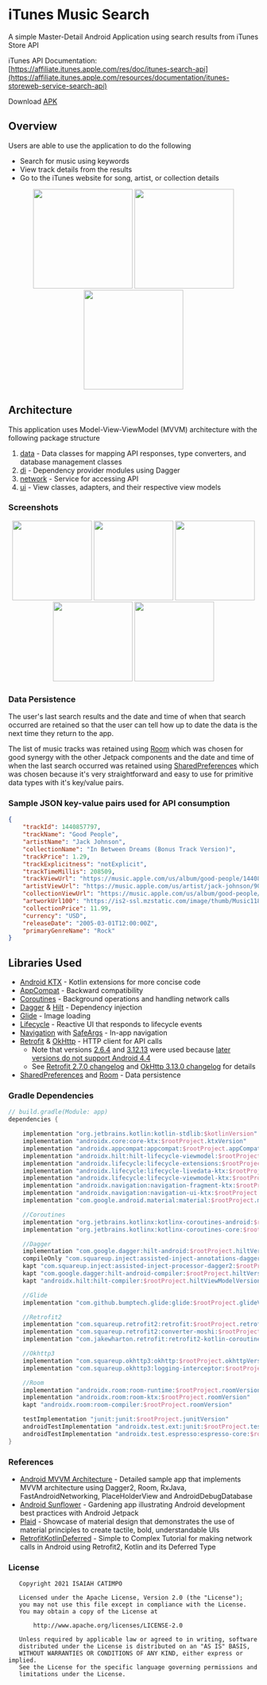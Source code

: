 # iTunes Music Search
A simple Master-Detail Android Application using search results from iTunes Store API

iTunes API Documentation: [https://affiliate.itunes.apple.com/res/doc/itunes-search-api](https://affiliate.itunes.apple.com/resources/documentation/itunes-storeweb-service-search-api)

Download [APK]()

## Overview
Users are able to use the application to do the following
* Search for music using keywords
* View track details from the results
* Go to the iTunes website for song, artist, or collection details

<p align="center">
  <img src="https://github.com/jhaiasi/iTunes-Music-Search/blob/dev/screenshots/home.gif" width="200">
  <img src="https://github.com/jhaiasi/iTunes-Music-Search/blob/dev/screenshots/details.gif" width="200">
  <img src="https://github.com/jhaiasi/iTunes-Music-Search/blob/dev/screenshots/search.gif" width="200">
</p>

## Architecture
This application uses Model-View-ViewModel (MVVM) architecture with the following package structure
1. [data](https://github.com/jhaiasi/iTunes-Music-Search/tree/dev/app/src/main/java/com/jhaiasi/itunesmusicsearch/data) - Data classes for mapping API responses, type converters, and database management classes
2. [di](https://github.com/jhaiasi/iTunes-Music-Search/tree/dev/app/src/main/java/com/jhaiasi/itunesmusicsearch/di) - Dependency provider modules using Dagger
3. [network](https://github.com/jhaiasi/iTunes-Music-Search/tree/dev/app/src/main/java/com/jhaiasi/itunesmusicsearch/network) - Service for accessing API
4. [ui](https://github.com/jhaiasi/iTunes-Music-Search/tree/dev/app/src/main/java/com/jhaiasi/itunesmusicsearch/ui) - View classes, adapters, and their respective view models

### Screenshots
<p align="center">
  <img src="https://github.com/jhaiasi/iTunes-Music-Search/blob/dev/screenshots/home.png" width="160">
  <img src="https://github.com/jhaiasi/iTunes-Music-Search/blob/dev/screenshots/search.png" width="160">
  <img src="https://github.com/jhaiasi/iTunes-Music-Search/blob/dev/screenshots/details.png" width="160">
  <img src="https://github.com/jhaiasi/iTunes-Music-Search/blob/dev/screenshots/no-results.png" width="160">
  <img src="https://github.com/jhaiasi/iTunes-Music-Search/blob/dev/screenshots/explicit.png" width="160">
</p>

### Data Persistence
The user's last search results and the date and time of when that search occurred are retained so that the user can tell how up to date the data is the next time they return to the app.

The list of music tracks was retained using [Room](https://developer.android.com/jetpack/androidx/releases/room) which was chosen for good synergy with the other Jetpack components and the date and time of when the last search occurred was retained using [SharedPreferences](https://developer.android.com/reference/android/content/SharedPreferences) which was chosen because it's very straightforward and easy to use for primitive data types with it's key/value pairs.

### Sample JSON key-value pairs used for API consumption
```json
{
    "trackId": 1440857797,
    "trackName": "Good People",
    "artistName": "Jack Johnson",
    "collectionName": "In Between Dreams (Bonus Track Version)",
    "trackPrice": 1.29,
    "trackExplicitness": "notExplicit",
    "trackTimeMillis": 208509,
    "trackViewUrl": "https://music.apple.com/us/album/good-people/1440857781?i=1440857797&uo=4",
    "artistViewUrl": "https://music.apple.com/us/artist/jack-johnson/909253?uo=4",
    "collectionViewUrl": "https://music.apple.com/us/album/good-people/1440857781?i=1440857797&uo=4",
    "artworkUrl100": "https://is2-ssl.mzstatic.com/image/thumb/Music118/v4/24/46/97/24469731-f56f-29f6-67bd-53438f59ebcb/source/100x100bb.jpg",
    "collectionPrice": 11.99,
    "currency": "USD",
    "releaseDate": "2005-03-01T12:00:00Z",
    "primaryGenreName": "Rock"
}
```

## Libraries Used
* [Android KTX](https://developer.android.com/kotlin/ktx) - Kotlin extensions for more concise code
* [AppCompat](https://developer.android.com/topic/libraries/support-library/packages#v7-appcompat) - Backward compatibility
* [Coroutines](https://kotlinlang.org/docs/coroutines-overview.html) - Background operations and handling network calls
* [Dagger](https://dagger.dev/) & [Hilt](https://developer.android.com/training/dependency-injection/hilt-android) - Dependency injection
* [Glide](https://bumptech.github.io/glide/) - Image loading
* [Lifecycle](https://developer.android.com/topic/libraries/architecture/lifecycle) - Reactive UI that responds to lifecycle events
* [Navigation](https://developer.android.com/guide/navigation) with [SafeArgs](https://developer.android.com/jetpack/androidx/releases/navigation#safe_args) - In-app navigation
* [Retrofit](https://square.github.io/retrofit/) & [OkHttp](https://square.github.io/okhttp/) - HTTP client for API calls
    * Note that versions [2.6.4](https://github.com/square/retrofit/blob/master/CHANGELOG.md#version-264-2020-01-02) and [3.12.13](https://square.github.io/okhttp/changelog_3x/#version-31213) were used because [later versions do not support Android 4.4](https://github.com/square/okhttp/issues/4481)
    * See [Retrofit 2.7.0 changelog](https://github.com/square/retrofit/blob/master/CHANGELOG.md#version-270-2019-12-09) and [OkHttp 3.13.0 changelog](https://square.github.io/okhttp/changelog_3x/#version-3130) for details
* [SharedPreferences](https://developer.android.com/reference/android/content/SharedPreferences) and [Room](https://developer.android.com/jetpack/androidx/releases/room) - Data persistence

### Gradle Dependencies
```kotlin
// build.gradle(Module: app)
dependencies {

    implementation "org.jetbrains.kotlin:kotlin-stdlib:$kotlinVersion"
    implementation "androidx.core:core-ktx:$rootProject.ktxVersion"
    implementation "androidx.appcompat:appcompat:$rootProject.appCompatVersion"
    implementation "androidx.hilt:hilt-lifecycle-viewmodel:$rootProject.hiltViewModelVersion"
    implementation "androidx.lifecycle:lifecycle-extensions:$rootProject.lifecycleVersion"
    implementation "androidx.lifecycle:lifecycle-livedata-ktx:$rootProject.lifecycleVersion"
    implementation "androidx.lifecycle:lifecycle-viewmodel-ktx:$rootProject.lifecycleVersion"
    implementation "androidx.navigation:navigation-fragment-ktx:$rootProject.navigationVersion"
    implementation "androidx.navigation:navigation-ui-ktx:$rootProject.navigationVersion"
    implementation "com.google.android.material:material:$rootProject.materialVersion"

    //Coroutines
    implementation "org.jetbrains.kotlinx:kotlinx-coroutines-android:$rootProject.coroutineVersion"
    implementation "org.jetbrains.kotlinx:kotlinx-coroutines-core:$rootProject.coroutineVersion"

    //Dagger
    implementation "com.google.dagger:hilt-android:$rootProject.hiltVersion"
    compileOnly "com.squareup.inject:assisted-inject-annotations-dagger2:$rootProject.daggerVersion"
    kapt "com.squareup.inject:assisted-inject-processor-dagger2:$rootProject.daggerVersion"
    kapt "com.google.dagger:hilt-android-compiler:$rootProject.hiltVersion"
    kapt "androidx.hilt:hilt-compiler:$rootProject.hiltViewModelVersion"

    //Glide
    implementation "com.github.bumptech.glide:glide:$rootProject.glideVersion"

    //Retrofit2
    implementation "com.squareup.retrofit2:retrofit:$rootProject.retrofitVersion"
    implementation "com.squareup.retrofit2:converter-moshi:$rootProject.retrofitVersion"
    implementation "com.jakewharton.retrofit:retrofit2-kotlin-coroutines-adapter:$rootProject.retrofitCoroutineAdapterVersion"

    //Okhttp3
    implementation "com.squareup.okhttp3:okhttp:$rootProject.okhttpVersion"
    implementation "com.squareup.okhttp3:logging-interceptor:$rootProject.okhttpVersion"

    //Room
    implementation "androidx.room:room-runtime:$rootProject.roomVersion"
    implementation "androidx.room:room-ktx:$rootProject.roomVersion"
    kapt "androidx.room:room-compiler:$rootProject.roomVersion"

    testImplementation "junit:junit:$rootProject.junitVersion"
    androidTestImplementation "androidx.test.ext:junit:$rootProject.testExtVersion"
    androidTestImplementation "androidx.test.espresso:espresso-core:$rootProject.testEspressoVersion"
}
```

### References
* [Android MVVM Architecture](https://github.com/MindorksOpenSource/android-mvvm-architecture) - Detailed sample app that implements MVVM architecture using Dagger2, Room, RxJava, FastAndroidNetworking, PlaceHolderView and AndroidDebugDatabase
* [Android Sunflower](https://github.com/android/sunflower) - Gardening app illustrating Android development best practices with Android Jetpack
* [Plaid](https://github.com/nickbutcher/plaid) - Showcase of material design that demonstrates the use of material principles to create tactile, bold, understandable UIs
* [RetrofitKotlinDeferred](https://github.com/navi25/RetrofitKotlinDeferred) - Simple to Complex Tutorial for making network calls in Android using Retrofit2, Kotlin and its Deferred Type

### License
```
   Copyright 2021 ISAIAH CATIMPO

   Licensed under the Apache License, Version 2.0 (the "License");
   you may not use this file except in compliance with the License.
   You may obtain a copy of the License at

       http://www.apache.org/licenses/LICENSE-2.0

   Unless required by applicable law or agreed to in writing, software
   distributed under the License is distributed on an "AS IS" BASIS,
   WITHOUT WARRANTIES OR CONDITIONS OF ANY KIND, either express or implied.
   See the License for the specific language governing permissions and
   limitations under the License.
```